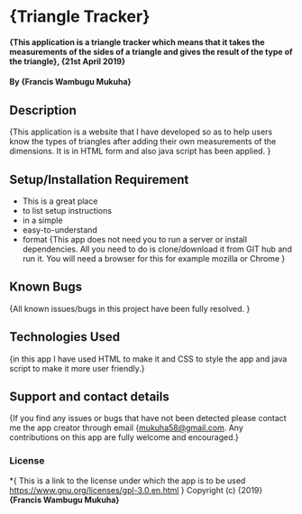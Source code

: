# {Triangle Tracker}
#### {This application is a triangle tracker which means that it takes the measurements of the sides of a triangle and gives the result of the type of the triangle}, {21st April 2019}
#### By **{Francis Wambugu Mukuha}**
## Description
{This application is a website that I have developed so as to help users know the types of triangles after adding their own measurements of the dimensions. It is in HTML form and also java script has been applied. }
## Setup/Installation Requirement
* This is a great place
* to list setup instructions
* in a simple
* easy-to-understand
* format
{This app does not need you to run a server or install dependencies. All you need to do is clone/download it from GIT hub and run it. You will need a browser for this for example mozilla or Chrome }
## Known Bugs
{All known issues/bugs in this project have been fully resolved. }
## Technologies Used
{in this app I have used HTML to make it and CSS to style the app and java script to make it more user friendly.}
## Support and contact details
{If you find any issues or bugs that have not been detected please contact me the app creator through email {mukuha58@gmail.com. Any contributions on this app are fully welcome and encouraged.}
### License
*{  This is a link to the license under which the app is to be used      https://www.gnu.org/licenses/gpl-3.0.en.html }           Copyright (c) {2019} **{Francis Wambugu Mukuha}**
